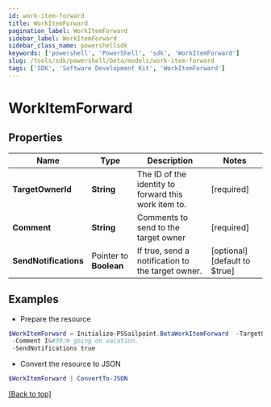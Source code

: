 ```yaml
---
id: work-item-forward
title: WorkItemForward
pagination_label: WorkItemForward
sidebar_label: WorkItemForward
sidebar_class_name: powershellsdk
keywords: ['powershell', 'PowerShell', 'sdk', 'WorkItemForward'] 
slug: /tools/sdk/powershell/beta/models/work-item-forward
tags: ['SDK', 'Software Development Kit', 'WorkItemForward']
---
```



# WorkItemForward

## Properties

Name | Type | Description | Notes
------------ | ------------- | ------------- | -------------
**TargetOwnerId** |  **String** | The ID of the identity to forward this work item to. | [required]
**Comment** |  **String** | Comments to send to the target owner | [required]
**SendNotifications** |  Pointer to **Boolean** | If true, send a notification to the target owner. | [optional] [default to $true]

## Examples

- Prepare the resource
```powershell
$WorkItemForward = Initialize-PSSailpoint.BetaWorkItemForward  -TargetOwnerId 2c9180835d2e5168015d32f890ca1581 `
 -Comment I&#39;m going on vacation. `
 -SendNotifications true
```

- Convert the resource to JSON
```powershell
$WorkItemForward | ConvertTo-JSON
```


[[Back to top]](#) 

